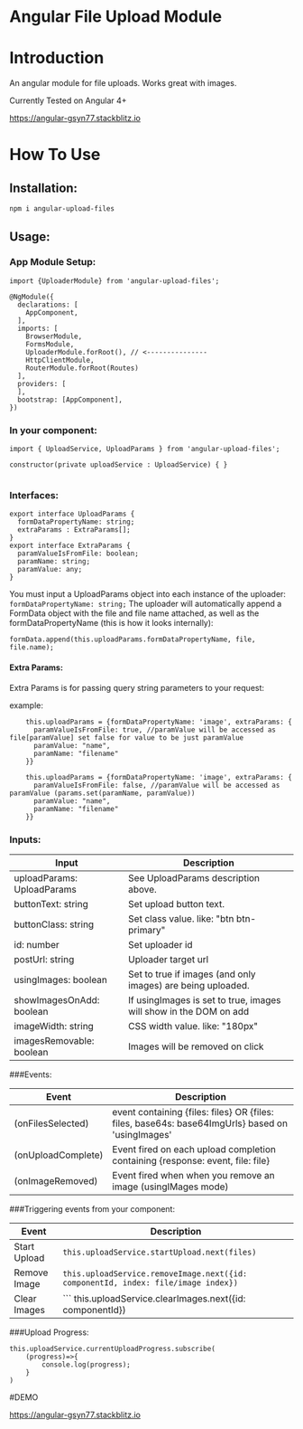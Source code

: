 # Angular File Upload Module
 

# Introduction
An angular module for file uploads. Works great with images.

Currently Tested on Angular 4+

https://angular-gsyn77.stackblitz.io

# How To Use

## Installation: 

``` npm i angular-upload-files ```

## Usage:

### App Module Setup:

``` 
import {UploaderModule} from 'angular-upload-files'; 
```

``` 
@NgModule({
  declarations: [
    AppComponent,
  ],
  imports: [
    BrowserModule,
    FormsModule,
    UploaderModule.forRoot(), // <---------------
    HttpClientModule,
    RouterModule.forRoot(Routes) 
  ],
  providers: [
  ],
  bootstrap: [AppComponent],
}) 
```
### In your component:
```
import { UploadService, UploadParams } from 'angular-upload-files';

constructor(private uploadService : UploadService) { }


```

### Interfaces: 
```
export interface UploadParams {
  formDataPropertyName: string;
  extraParams : ExtraParams[];
}
export interface ExtraParams {
  paramValueIsFromFile: boolean;
  paramName: string;
  paramValue: any;
}
```
You must input a UploadParams object into each instance of the uploader:
``` formDataPropertyName: string; ``` The uploader will automatically append a FormData object with the file and file name attached, as well as the formDataPropertyName (this is how it looks internally):

``` formData.append(this.uploadParams.formDataPropertyName, file, file.name); ``` 

#### Extra Params:
Extra Params is for passing query string parameters to your request:

example: 

```
    this.uploadParams = {formDataPropertyName: 'image', extraParams: {
      paramValueIsFromFile: true, //paramValue will be accessed as file[paramValue] set false for value to be just paramValue
      paramValue: "name",
      paramName: "filename"
    }}
```
```
    this.uploadParams = {formDataPropertyName: 'image', extraParams: {
      paramValueIsFromFile: false, //paramValue will be accessed as paramValue (params.set(paramName, paramValue))
      paramValue: "name",
      paramName: "filename"
    }}
```



### Inputs:
| Input | Description |
| --- | --- |
| uploadParams: UploadParams | See UploadParams description above. |
| buttonText: string |  Set upload button text. |
| buttonClass: string | Set class value. like: "btn btn-primary" |
| id: number | Set uploader id |
| postUrl: string | Uploader target url |
| usingImages: boolean |  Set to true if images (and only images) are being uploaded. |
| showImagesOnAdd: boolean | If usingImages is set to true, images will show in the DOM on add  |
| imageWidth: string | CSS width value. like: "180px"  |
| imagesRemovable: boolean | Images will be removed on click  |



###Events:

| Event | Description |
| --- | --- |
| (onFilesSelected) | event containing {files: files} OR {files: files, base64s: base64ImgUrls} based on 'usingImages' |
| (onUploadComplete) | Event fired on each upload completion containing {response: event, file: file} |
| (onImageRemoved) | Event fired when when you remove an image (usingIMages mode)  |

###Triggering events from your component:

| Event | Description |
| --- | --- |
| Start Upload | ``` this.uploadService.startUpload.next(files) ``` |
| Remove Image | ``` this.uploadService.removeImage.next({id: componentId, index: file/image index}) ``` |
| Clear Images |  ``` this.uploadService.clearImages.next({id: componentId}) ||  this.uploadService.clearImages.next({})``` |

###Upload Progress:

```
this.uploadService.currentUploadProgress.subscribe(
    (progress)=>{
        console.log(progress);
    }
)

```

#DEMO

https://angular-gsyn77.stackblitz.io
